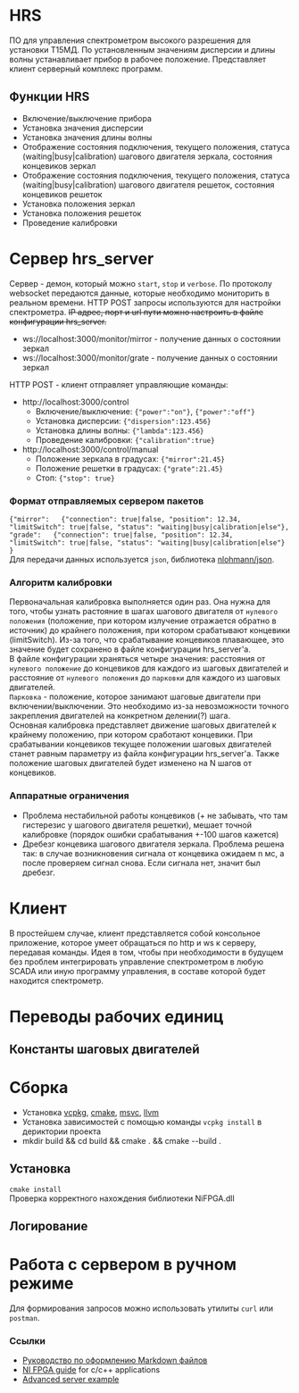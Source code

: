 # HRS  
ПО для управления спектрометром высокого разрешения для установки Т15МД. По установленным значениям дисперсии и длины волны устанавливает прибор в рабочее положение. Представляет клиент серверный комплекс программ.

## Функции HRS  
* Включение/выключение прибора  
* Установка значения дисперсии
* Установка значения длины волны
* Отображение состояния подключения, текущего положения, статуса (waiting|busy|calibration) шагового двигателя зеркала, состояния концевиков зеркал
* Отображение состояния подключения, текущего положения, статуса (waiting|busy|calibration) шагового двигателя решеток, состояния концевиков решеток 
* Установка положения зеркал
* Установка положения решеток
* Проведение калибровки 

# Сервер hrs_server 
Сервер - демон, который можно `start`, `stop` и `verbose`. По протоколу websocket передаются данные, которые необходимо мониторить в реальном времени. HTTP POST запросы используются для настройки спектрометра. ~~IP адрес, порт и url пути можно настроить в файле конфигурации hrs_server.~~
* ws://localhost:3000/monitor/mirror - получение данных о состоянии зеркал
* ws://localhost:3000/monitor/grate - получение данных о состоянии зеркал  
  
HTTP POST - клиент отправляет управляющие команды:
* http://localhost:3000/control 
    - Включение/выключение: `{"power":"on"}`, `{"power":"off"}`
    - Установка дисперсии: `{"dispersion":123.456}`
    - Установка длины волны: `{"lambda":123.456}`
    - Проведение калибровки: `{"calibration":true}`
* http://localhost:3000/control/manual 
    - Положение зеркала в градусах: `{"mirror":21.45}`
    - Положение решетки в градусах: `{"grate":21.45}`  
    - Стоп: `{"stop": true}`  
  
### Формат отправляемых сервером пакетов
`{"mirror":  
  {"connection": true|false, "position": 12.34, "limitSwitch": true|false, "status": "waiting|busy|calibration|else"},  
"grade":  
{"connection": true|false, "position": 12.34, "limitSwitch": true|false, "status": "waiting|busy|calibration|else"}
}`  
Для передачи данных используется `json`, библиотека [nlohmann/json](https://github.com/nlohmann/json?tab=readme-ov-file#cmake).  

### Алгоритм калибровки
Первоначальная калибровка выполняется один раз. Она нужна для того, чтобы узнать растояние в шагах шагового двигателя от `нулевого положения` (положение, при котором излучение отражается обратно в источник) до крайнего положения, при котором срабатывают концевики (limitSwitch). Из-за того, что срабатывание концевиков плавающее, это значение будет сохранено в файле конфигурации hrs_server'а.  
В файле конфигурации храняться четыре значения: расстояния от `нулевого положение` до концевиков для каждого из шаговых двигателей и расстояние от `нулевого положения` до `парковки` для каждого из шаговых двигателей.  
`Парковка` - положение, которое занимают шаговые двигатели при включении/выключении. Это необходимо из-за невозможности точного закрепления двигателей на конкретном делении(?) шага.  
Основная калибровка представляет движение шаговых двигателей к крайнему положению, при котором сработают концевики. При срабатывании концевиков текущее положении шаговых двигателей станет равным параметру из файла конфигурации hrs_server'а. Также положение шаговых двигателей будет изменено на N шагов от концевиков.

### Аппаратные ограничения
* Проблема нестабильной работы концевиков (+ не забывать, что там гистерезис у шагового двигателя решетки), мешает точной калибровке (порядок ошибки срабатывания +-100 шагов кажется)
* Дребезг концевика шагового двигателя зеркала. Проблема решена так: в случае возникновения сигнала от концевика ожидаем n мс, а после проверяем сигнал снова. Если сигнала нет, значит был дребезг.

# Клиент
В простейшем случае, клиент представляется собой консольное приложение, которое умеет обращаться по http и ws к серверу, передавая команды. Идея в том, чтобы при необходимости в будущем без проблем интегрировать управление спектрометром в любую SCADA или иную программу управления, в составе которой будет находится спектрометр.

# Переводы рабочих единиц
## Константы шаговых двигателей

# Сборка
* Установка [vcpkg](https://learn.microsoft.com/ru-ru/vcpkg/get_started/get-started?pivots=shell-cmd), [cmake](https://cmake.org/download/), [msvc](https://visualstudio.microsoft.com/ru/downloads/), [llvm](https://github.com/llvm/llvm-project/releases/tag/llvmorg-18.1.8)
* Установка зависимостей с помощью команды `vcpkg install` в дериктории проекта
* mkdir build && cd build && cmake . && cmake --build .

## Установка
`cmake install`  
Проверка корректного нахождения библиотеки NiFPGA.dll

## Логирование

# Работа с сервером в ручном режиме
Для формирования запросов можно использовать утилиты `curl` или `postman`.

### Ссылки
* [Руководство по оформлению Markdown файлов](https://gist.github.com/Jekins/2bf2d0638163f1294637)
* [NI FPGA guide](https://www.ni.com/docs/en-US/bundle/fpga-interface-c-api-ref/page/capi/fpgac.html) for c/c++ applications
* [Advanced server example](https://www.boost.org/doc/libs/1_85_0/libs/beast/example/advanced/server/advanced_server.cpp)